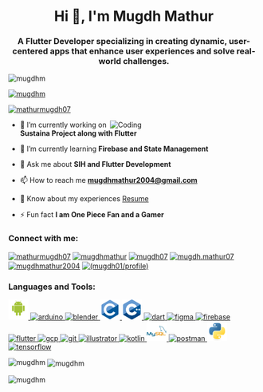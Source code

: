 <h1 align="center">Hi 👋, I'm Mugdh Mathur</h1>
<h3 align="center">A Flutter Developer specializing in creating dynamic, user-centered apps that enhance user experiences and solve real-world challenges.</h3>

<p align="left"> <img src="https://komarev.com/ghpvc/?username=mugdhm&label=Profile%20views&color=0e75b6&style=flat" alt="mugdhm" /> </p>

<p align="left"> <a href="https://github.com/ryo-ma/github-profile-trophy"><img src="https://github-profile-trophy.vercel.app/?username=mugdhm&theme=tokyonight" alt="mugdhm" /></a> </p>

<p align="left"> <a href="https://twitter.com/ramejaronit" target="blank"><img src="https://img.shields.io/twitter/follow/mathurmugdh07?logo=twitter&style=for-the-badge" alt="mathurmugdh07" /></a> </p>
<div>
  <img align="right" alt="Coding" width="300" src="https://media.giphy.com/media/v1.Y2lkPTc5MGI3NjExZDhldDhpY29lYjZ3eXJzYTlnM3E5ODdqbmRsZ2E3cjR4cTZramhxZCZlcD12MV9pbnRlcm5hbF9naWZfYnlfaWQmY3Q9Zw/qgQUggAC3Pfv687qPC/giphy.gif">


- 🔭 I’m currently working on **Sustaina Project along with Flutter**

- 🌱 I’m currently learning **Firebase and State Management**

- 💬 Ask me about **SIH and Flutter Development**

- 📫 How to reach me **mugdhmathur2004@gmail.com**

- 📄 Know about my experiences [Resume](https://drive.google.com/file/d/1ZinHQUe9IZXpXqjuTwv7x6QgIC46jLZp/view?usp=sharing)

- ⚡ Fun fact **I am One Piece Fan and a Gamer**

<h3 align="left">Connect with me:</h3>
<p align="left">
<a href="https://twitter.com/mathurmugdh07" target="blank"><img align="center" src="https://raw.githubusercontent.com/rahuldkjain/github-profile-readme-generator/master/src/images/icons/Social/twitter.svg" alt="mathurmugdh07" height="30" width="40" /></a>
<a href="https://linkedin.com/in/mugdhmathur" target="blank"><img align="center" src="https://raw.githubusercontent.com/rahuldkjain/github-profile-readme-generator/master/src/images/icons/Social/linked-in-alt.svg" alt="mugdhmathur" height="30" width="40" /></a>
<a href="https://stackoverflow.com/users/mugdh07" target="blank"><img align="center" src="https://raw.githubusercontent.com/rahuldkjain/github-profile-readme-generator/master/src/images/icons/Social/stack-overflow.svg" alt="mugdh07" height="30" width="40" /></a>
<a href="https://instagram.com/mugdh.mathur07" target="blank"><img align="center" src="https://raw.githubusercontent.com/rahuldkjain/github-profile-readme-generator/master/src/images/icons/Social/instagram.svg" alt="mugdh.mathur07" height="30" width="40" /></a>
<a href="https://www.hackerrank.com/mugdhmathur2004" target="blank"><img align="center" src="https://raw.githubusercontent.com/rahuldkjain/github-profile-readme-generator/master/src/images/icons/Social/hackerrank.svg" alt="mugdhmathur2004" height="30" width="40" /></a>
<a href="https://auth.geeksforgeeks.org/user/(mugdh01/profile)" target="blank"><img align="center" src="https://raw.githubusercontent.com/rahuldkjain/github-profile-readme-generator/master/src/images/icons/Social/geeks-for-geeks.svg" alt="(mugdh01/profile)" height="30" width="40" /></a>
</p>

<h3 align="left">Languages and Tools:</h3>
<p align="left"> <a href="https://developer.android.com" target="_blank" rel="noreferrer"> <img src="https://raw.githubusercontent.com/devicons/devicon/master/icons/android/android-original-wordmark.svg" alt="android" width="40" height="40"/> </a> <a href="https://www.arduino.cc/" target="_blank" rel="noreferrer"> <img src="https://cdn.worldvectorlogo.com/logos/arduino-1.svg" alt="arduino" width="40" height="40"/> </a> <a href="https://www.blender.org/" target="_blank" rel="noreferrer"> <img src="https://download.blender.org/branding/community/blender_community_badge_white.svg" alt="blender" width="40" height="40"/> </a> <a href="https://www.cprogramming.com/" target="_blank" rel="noreferrer"> <img src="https://raw.githubusercontent.com/devicons/devicon/master/icons/c/c-original.svg" alt="c" width="40" height="40"/> </a> <a href="https://www.w3schools.com/cpp/" target="_blank" rel="noreferrer"> <img src="https://raw.githubusercontent.com/devicons/devicon/master/icons/cplusplus/cplusplus-original.svg" alt="cplusplus" width="40" height="40"/> </a> <a href="https://dart.dev" target="_blank" rel="noreferrer"> <img src="https://www.vectorlogo.zone/logos/dartlang/dartlang-icon.svg" alt="dart" width="40" height="40"/> </a> <a href="https://www.figma.com/" target="_blank" rel="noreferrer"> <img src="https://www.vectorlogo.zone/logos/figma/figma-icon.svg" alt="figma" width="40" height="40"/> </a> <a href="https://firebase.google.com/" target="_blank" rel="noreferrer"> <img src="https://www.vectorlogo.zone/logos/firebase/firebase-icon.svg" alt="firebase" width="40" height="40"/> </a> <a href="https://flutter.dev" target="_blank" rel="noreferrer"> <img src="https://www.vectorlogo.zone/logos/flutterio/flutterio-icon.svg" alt="flutter" width="40" height="40"/> </a> <a href="https://cloud.google.com" target="_blank" rel="noreferrer"> <img src="https://www.vectorlogo.zone/logos/google_cloud/google_cloud-icon.svg" alt="gcp" width="40" height="40"/> </a> <a href="https://git-scm.com/" target="_blank" rel="noreferrer"> <img src="https://www.vectorlogo.zone/logos/git-scm/git-scm-icon.svg" alt="git" width="40" height="40"/> </a> <a href="https://www.adobe.com/in/products/illustrator.html" target="_blank" rel="noreferrer"> <img src="https://www.vectorlogo.zone/logos/adobe_illustrator/adobe_illustrator-icon.svg" alt="illustrator" width="40" height="40"/> </a> <a href="https://kotlinlang.org" target="_blank" rel="noreferrer"> <img src="https://www.vectorlogo.zone/logos/kotlinlang/kotlinlang-icon.svg" alt="kotlin" width="40" height="40"/> </a> <a href="https://www.mysql.com/" target="_blank" rel="noreferrer"> <img src="https://raw.githubusercontent.com/devicons/devicon/master/icons/mysql/mysql-original-wordmark.svg" alt="mysql" width="40" height="40"/> </a> <a href="https://postman.com" target="_blank" rel="noreferrer"> <img src="https://www.vectorlogo.zone/logos/getpostman/getpostman-icon.svg" alt="postman" width="40" height="40"/> </a> <a href="https://www.python.org" target="_blank" rel="noreferrer"> <img src="https://raw.githubusercontent.com/devicons/devicon/master/icons/python/python-original.svg" alt="python" width="40" height="40"/> </a> <a href="https://www.tensorflow.org" target="_blank" rel="noreferrer"> <img src="https://www.vectorlogo.zone/logos/tensorflow/tensorflow-icon.svg" alt="tensorflow" width="40" height="40"/> </a> </p>

<p><img align="left" src="https://github-readme-stats.vercel.app/api/top-langs?username=mugdhm&show_icons=true&locale=en&layout=compact" alt="mugdhm" /></p>

<p>&nbsp;<img align="center" src="https://github-readme-stats.vercel.app/api?username=mugdhm&show_icons=true&locale=en" alt="mugdhm" /></p>

<p><img align="center" src="https://github-readme-streak-stats.herokuapp.com/?user=mugdhm&" alt="mugdhm" /></p>
